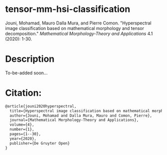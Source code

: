 # tensor-mm-hsi-classification

Jouni, Mohamad, Mauro Dalla Mura, and Pierre Comon. "Hyperspectral image classification based on mathematical morphology and tensor decomposition." _Mathematical Morphology-Theory and Applications_ 4.1 (2020): 1-30.

# Description

To-be-added soon...


# Citation:
```tex
@article{jouni2020hyperspectral,  
  title={Hyperspectral image classification based on mathematical morphology and tensor decomposition},  
  author={Jouni, Mohamad and Dalla Mura, Mauro and Comon, Pierre},  
  journal={Mathematical Morphology-Theory and Applications},  
  volume={4},  
  number={1},  
  pages={1--30},  
  year={2020},  
  publisher={De Gruyter Open}  
}
```
